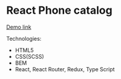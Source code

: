 # React Phone catalog
[Demo link](https://fm-phone-catalog.github.io/react_phone-catalog/)

Technologies:
* HTML5
* CSS(SCSS)
* BEM
* React, React Router, Redux, Type Script
